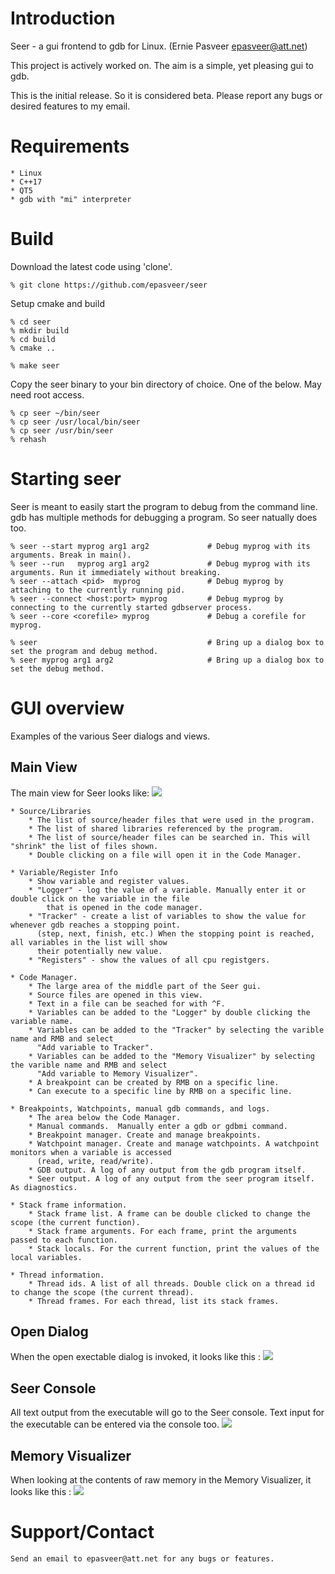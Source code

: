 
Introduction
============

Seer - a gui frontend to gdb for Linux.   (Ernie Pasveer  epasveer@att.net)

This project is actively worked on. The aim is a simple, yet pleasing gui to gdb.

This is the initial release. So it is considered beta. Please report any bugs or
desired features to my email.

Requirements
============

    * Linux
    * C++17
    * QT5
    * gdb with "mi" interpreter

Build
=====

Download the latest code using 'clone'.

    % git clone https://github.com/epasveer/seer

Setup cmake and build

    % cd seer
    % mkdir build
    % cd build
    % cmake ..

    % make seer

Copy the seer binary to your bin directory of choice. One of the below. May need
root access.

    % cp seer ~/bin/seer
    % cp seer /usr/local/bin/seer
    % cp seer /usr/bin/seer
    % rehash


Starting seer
=============

Seer is meant to easily start the program to debug from the command line. gdb has multiple
methods for debugging a program. So seer natually does too.

    % seer --start myprog arg1 arg2             # Debug myprog with its arguments. Break in main().
    % seer --run   myprog arg1 arg2             # Debug myprog with its arguments. Run it immediately without breaking.
    % seer --attach <pid>  myprog               # Debug myprog by attaching to the currently running pid.
    % seer --connect <host:port> myprog         # Debug myprog by connecting to the currently started gdbserver process.
    % seer --core <corefile> myprog             # Debug a corefile for myprog.

    % seer                                      # Bring up a dialog box to set the program and debug method.
    % seer myprog arg1 arg2                     # Bring up a dialog box to set the debug method.




GUI overview
============

Examples of the various Seer dialogs and views.

Main View
---------

The main view for Seer looks like:
![](images/opendialog.png)

    * Source/Libraries
        * The list of source/header files that were used in the program.
        * The list of shared libraries referenced by the program.
        * The list of source/header files can be searched in. This will "shrink" the list of files shown.
        * Double clicking on a file will open it in the Code Manager.

    * Variable/Register Info
        * Show variable and register values.
        * "Logger" - log the value of a variable. Manually enter it or double click on the variable in the file
            that is opened in the code manager.
        * "Tracker" - create a list of variables to show the value for whenever gdb reaches a stopping point.
          (step, next, finish, etc.) When the stopping point is reached, all variables in the list will show
          their potentially new value.
        * "Registers" - show the values of all cpu registgers.

    * Code Manager.
        * The large area of the middle part of the Seer gui.
        * Source files are opened in this view.
        * Text in a file can be seached for with ^F.
        * Variables can be added to the "Logger" by double clicking the variable name.
        * Variables can be added to the "Tracker" by selecting the varible name and RMB and select
          "Add variable to Tracker".
        * Variables can be added to the "Memory Visualizer" by selecting the varible name and RMB and select
          "Add variable to Memory Visualizer".
        * A breakpoint can be created by RMB on a specific line.
        * Can execute to a specific line by RMB on a specific line.

    * Breakpoints, Watchpoints, manual gdb commands, and logs.
        * The area below the Code Manager.
        * Manual commands.  Manually enter a gdb or gdbmi command.
        * Breakpoint manager. Create and manage breakpoints.
        * Watchpoint manager. Create and manage watchpoints. A watchpoint monitors when a variable is accessed
          (read, write, read/write).
        * GDB output. A log of any output from the gdb program itself.
        * Seer output. A log of any output from the seer program itself. As diagnostics.

    * Stack frame information.
        * Stack frame list. A frame can be double clicked to change the scope (the current function).
        * Stack frame arguments. For each frame, print the arguments passed to each function.
        * Stack locals. For the current function, print the values of the local variables.

    * Thread information.
        * Thread ids. A list of all threads. Double click on a thread id to change the scope (the current thread).
        * Thread frames. For each thread, list its stack frames.

Open Dialog
-----------

When the open exectable dialog is invoked, it looks like this :
![](images/opendialog.png)

Seer Console
------------

All text output from the executable will go to the Seer console.  Text input for the executable can be entered via the console too.
![](images/console.png)

Memory Visualizer
-----------------

When looking at the contents of raw memory in the Memory Visualizer, it looks like this :
![](images/memoryvisualizer.png)

Support/Contact
===============

    Send an email to epasveer@att.net for any bugs or features.


